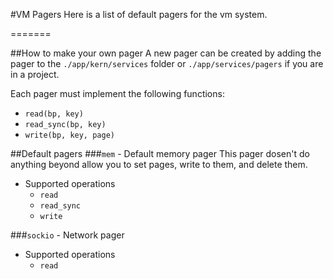 #VM Pagers
Here is a list of default pagers for the vm system.

=======

##How to make your own pager
A new pager can be created by adding the pager to the `./app/kern/services` folder or `./app/services/pagers` if you are in a project.

Each pager must implement the following functions:
  * `read(bp, key)`
  * `read_sync(bp, key)`
  * `write(bp, key, page)`

##Default pagers
###`mem` - Default memory pager
This pager dosen't do anything beyond allow you to set pages, write to them, and delete them.
  * Supported operations
    * `read`
    * `read_sync`
    * `write`

###`sockio` - Network pager
  * Supported operations
    * `read`

